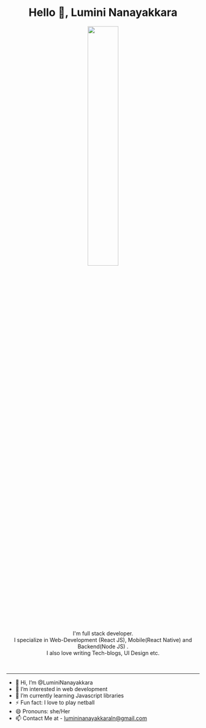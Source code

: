 <h1 align="center">Hello 👋, Lumini Nanayakkara</h1>

<p align="center" ><img 
 src="https://i.pinimg.com/originals/e4/92/66/e49266b020eb9e125f4bc87503414444.gif" width="40%"/></p>
 <!--https://i.pinimg.com/originals/e4/92/66/e49266b020eb9e125f4bc87503414444.gif--->
 <!--https://64.media.tumblr.com/c47fcf68e5fd6d6558d0c1d98a564724/tumblr_n13zd2Y3451rckw67o1_400.gifv-->
 
<p align="center">I'm full stack developer.<br/>I specialize in Web-Development (React JS), Mobile(React Native) and Backend(Node JS) .<br> I also love writing Tech-blogs, UI Design etc.<br></p><br/>


---
- 👋 Hi, I’m @LuminiNanayakkara
- 👀 I’m interested in web development
- 🌱 I’m currently learning Javascript libraries
- ⚡ Fun fact: I love to play netball
- 😄 Pronouns: she/Her
- 📫 Contact Me at - lumininanayakkaraln@gmail.com

<!---
LuminiNanayakkara/LuminiNanayakkara is a ✨ special ✨ repository because its `README.md` (this file) appears on your GitHub profile.
You can click the Preview link to take a look at your changes.
--->
